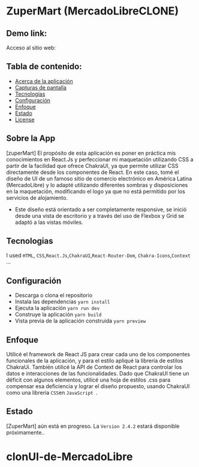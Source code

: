 # ZuperMart (MercadoLibreCLONE)

## Demo link:

Acceso al sitio web: 

## Tabla de contenido:

- [Acerca de la aplicación](#Acerca-de-la-aplicación)
- [Capturas de pantalla](#Capturas-de-pantalla)
- [Tecnologías](#Tecnologías)
- [Configuración](#Configuración)
- [Enfoque](#Enfoque)
- [Estado](#Estado)
- [License](#license)

## Sobre la App

[zuperMart]  El propósito de esta aplicación es poner en práctica mis conocimientos en React.Js y perfeccionar mi maquetación utilizando CSS a partir de la facilidad que ofrece ChakraUI, ya que permite utilizar CSS directamente desde los componentes de React. En este caso, tomé el diseño de UI de un famoso sitio de comercio electrónico en América Latina (MercadoLibre) y lo adapté utilizando diferentes sombras y disposiciones en la maquetación, modificando el logo ya que no está permitido por los servicios de alojamiento.
- Este diseño está orientado a ser completamente responsive, se inició desde una vista de escritorio y a través del uso de Flexbox y Grid se adaptó a las vistas móviles.
## Tecnologias

I used `HTML`, `CSS`,`React.Js`,`ChakraUI`,`React-Router-Dom`, `Chakra-Icons`,`Context` ...

## Configuración

- Descarga o clona el repositorio
- Instala las dependencias  `yarn install `
- Ejecuta la aplicación  `yarn run dev `
- Construye la aplicación  `yarn build `
- Vista previa de la aplicación construida ` yarn preview `

## Enfoque

Utilicé el framework de React JS para crear cada uno de los componentes funcionales de la aplicación, y para el estilo apliqué la librería de estilos ChakraUi. También utilicé la API de Context de React para controlar los datos e interacciones de las funcionalidades.
Dado que ChakraUI tiene un déficit con algunos elementos, utilicé una hoja de estilos .css para compensar esa deficiencia y lograr el diseño propuesto, usando ChakraUI como una librería  `CSS`en  `JavaScript `.
## Estado

[ZuperMart] aún está en progreso. La `Version 2.4.2` estará disponible próximamente..

# clonUI-de-MercadoLibre


